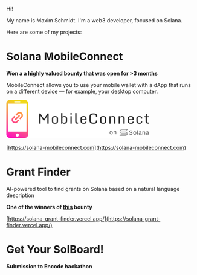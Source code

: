 Hi!

My name is Maxim Schmidt. I'm a web3 developer, focused on Solana.

Here are some of my projects:

# Solana MobileConnect

**Won a a highly valued bounty that was open for >3 months**

MobileConnect allows you to use your mobile wallet with a dApp that runs on a different device — for example, your desktop computer.

![Logo](logo.png)

[https://solana-mobileconnect.com](https://solana-mobileconnect.com)

# Grant Finder

AI-powered tool to find grants on Solana based on a natural language description

**One of the winners of [this](test) bounty**

[https://solana-grant-finder.vercel.app/](https://solana-grant-finder.vercel.app/)

# Get Your SolBoard!

**Submission to Encode hackathon**
